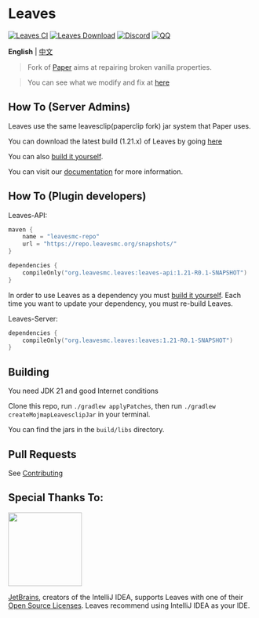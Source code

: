 Leaves 
===========

[![Leaves CI](https://github.com/LeavesMC/Leaves/actions/workflows/build.yml/badge.svg)](https://github.com/LeavesMC/Leaves/actions/workflows/leaves.yml)
[![Leaves Download](https://img.shields.io/github/downloads/LeavesMC/Leaves/total?color=0&logo=github)](https://github.com/LeavesMC/Leaves/releases/latest)
[![Discord](https://badgen.net/discord/online-members/5hgtU72w33?icon=discord&label=Discord&list=what)](https://discord.gg/5hgtU72w33)
[![QQ](https://img.shields.io/badge/QQ_Unofficial-815857713-blue)](http://qm.qq.com/cgi-bin/qm/qr?_wv=1027&k=nisbmnCFeEJCcYWBQ10th4Fu99XWklH4&authKey=8VlUxSdrFCIwmIpxFQIGR8%2BXvIQ2II%2Bx2JfxuQ8amr9UKgINh%2BdXjudQfc%2FIeTO5&noverify=0&group_code=815857713)

**English** | [中文](README_cn.md)

> Fork of [Paper](https://github.com/PaperMC/Paper) aims at repairing broken vanilla properties.

> You can see what we modify and fix at [here](https://docs.leavesmc.org/en/leaves/reference/configuration)

## How To (Server Admins)
Leaves use the same leavesclip(paperclip fork) jar system that Paper uses.

You can download the latest build (1.21.x) of Leaves by going [here](https://github.com/LeavesMC/Leaves/releases/latest)

You can also [build it yourself](#building).

You can visit our [documentation](https://docs.leavesmc.org/leaves/guides/getting-started) for more information.

## How To (Plugin developers)
Leaves-API:
```kotlin
maven {
    name = "leavesmc-repo"
    url = "https://repo.leavesmc.org/snapshots/"
}

dependencies {
    compileOnly("org.leavesmc.leaves:leaves-api:1.21-R0.1-SNAPSHOT")
}
 ```

In order to use Leaves as a dependency you must [build it yourself](#building).
Each time you want to update your dependency, you must re-build Leaves.

Leaves-Server:
```kotlin
dependencies {
    compileOnly("org.leavesmc.leaves:leaves:1.21-R0.1-SNAPSHOT")
}
 ```

## Building

You need JDK 21 and good Internet conditions

Clone this repo, run `./gradlew applyPatches`, then run `./gradlew createMojmapLeavesclipJar` in your terminal.  

You can find the jars in the `build/libs` directory.

## Pull Requests

See [Contributing](docs/CONTRIBUTING.md)

## Special Thanks To:

[<img src="https://user-images.githubusercontent.com/21148213/121807008-8ffc6700-cc52-11eb-96a7-2f6f260f8fda.png" alt="" width="150">](https://www.jetbrains.com)

[JetBrains](https://www.jetbrains.com/), creators of the IntelliJ IDEA, supports Leaves with one of their [Open Source Licenses](https://www.jetbrains.com/opensource/). Leaves recommend using IntelliJ IDEA as your IDE.
